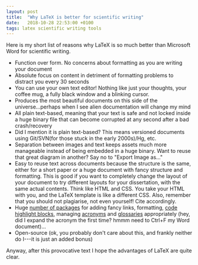 ```yaml
---
layout: post
title:  "Why LaTeX is better for scientific writing"
date:   2018-10-28 22:53:00 +0100
tags: latex scientific writing tools
---
```


Here is my short list of reasons why LaTeX is so much better than Microsoft Word for scientific writing.

  - Function over form. No concerns about formatting as you are writing your document
  - Absolute focus on content in detriment of formatting problems to distract you every 30 seconds
  - You can use your own text editor! Nothing like just your thoughts, your coffee mug, a fully black window and a blinking cursor.
  - Produces the most beautiful documents on this side of the universe...perhaps when I see alien documentation will change my mind
  - All plain text-based, meaning that your text is safe and not locked inside a huge binary file that can become corrupted at any second after a bad crash/recovery
  - Did I mention it is plain text-based? This means versioned documents using Git/SVN(for those stuck in the early 2000s)/Hg, etc.
  - Separation between images and text keeps assets much more manageable instead of being embedded in a huge binary. Want to reuse that great diagram in another? Say no to "Export Image as..."
  - Easy to reuse text across documents because the structure is the same, either for a short paper or a huge document with fancy structure and formatting. This is good if you want to completely change the layout of your document to try different layouts for your dissertation, with the same actual contents. Think like HTML and CSS. You take your HTML with you, and the LaTeX template is like a different CSS. Also, remember that you should not plagiarise, not even yourself! Cite accordingly.
  - Huge [number of packages](https://ctan.org) for adding fancy links, formatting, [code highlight blocks](https://ctan.org/pkg/listings), managing [acronyms](https://ctan.org/pkg/acronym) and [glossaries](https://ctan.org/pkg/glossary) appropriately (hey, did I expand the acronym the first time? hmmm need to Ctrl+F my Word document)...
  - Open-source (ok, you probably don't care about this, and frankly neither do I---it is just an added bonus)

Anyway, after this provocative text I hope the advantages of LaTeX are quite clear.
